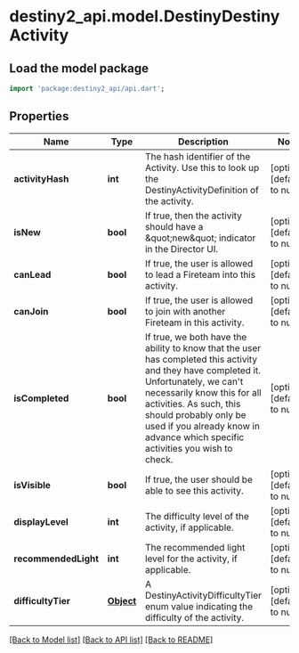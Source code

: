 # destiny2_api.model.DestinyDestinyActivity

## Load the model package
```dart
import 'package:destiny2_api/api.dart';
```

## Properties
Name | Type | Description | Notes
------------ | ------------- | ------------- | -------------
**activityHash** | **int** | The hash identifier of the Activity. Use this to look up the DestinyActivityDefinition of the activity. | [optional] [default to null]
**isNew** | **bool** | If true, then the activity should have a \&quot;new\&quot; indicator in the Director UI. | [optional] [default to null]
**canLead** | **bool** | If true, the user is allowed to lead a Fireteam into this activity. | [optional] [default to null]
**canJoin** | **bool** | If true, the user is allowed to join with another Fireteam in this activity. | [optional] [default to null]
**isCompleted** | **bool** | If true, we both have the ability to know that the user has completed this activity and they have completed it. Unfortunately, we can&#39;t necessarily know this for all activities. As such, this should probably only be used if you already know in advance which specific activities you wish to check. | [optional] [default to null]
**isVisible** | **bool** | If true, the user should be able to see this activity. | [optional] [default to null]
**displayLevel** | **int** | The difficulty level of the activity, if applicable. | [optional] [default to null]
**recommendedLight** | **int** | The recommended light level for the activity, if applicable. | [optional] [default to null]
**difficultyTier** | [**Object**](Object.md) | A DestinyActivityDifficultyTier enum value indicating the difficulty of the activity. | [optional] [default to null]

[[Back to Model list]](../README.md#documentation-for-models) [[Back to API list]](../README.md#documentation-for-api-endpoints) [[Back to README]](../README.md)


